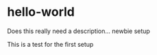 # hello-world
Does this really need a description... newbie setup

This is a test for the first setup
